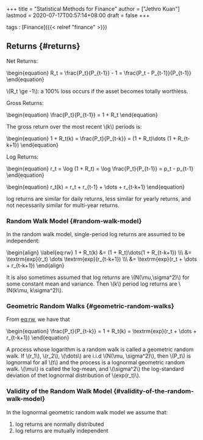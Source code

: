 +++
title = "Statistical Methods for Finance"
author = ["Jethro Kuan"]
lastmod = 2020-07-17T00:57:14+08:00
draft = false
+++

tags
: [Finance]({{< relref "finance" >}})

## Returns {#returns}

Net Returns:

\begin{equation}
R_t = \frac{P_t}{P\_{t-1}} - 1 = \frac{P_t - P\_{t-1}}{P\_{t-1}}
\end{equation}

\\(R_t \ge -1\\): a 100% loss occurs if the asset becomes totally
worthless.

Gross Returns:

\begin{equation}
\frac{P_t}{P\_{t-1}} = 1 + R_t
\end{equation}

The gross return over the most recent \\(k\\) periods is:

\begin{equation}
1 + R_t(k) = \frac{P_t}{P\_{t-k}} = (1 + R_t)\dots (1 + R\_{t-k+1})
\end{equation}

Log Returns:

\begin{equation}
r_t = \log (1 + R_t) = \log \frac{P_t}{P\_{t-1}} = p_t - p\_{t-1}
\end{equation}

\begin{equation}
r_t(k) = r_t + r\_{t-1} + \dots + r\_{t-k+1}
\end{equation}

log returns are similar for daily returns, less similar for yearly
returns, and not necessarily similar for multi-year returns.

### Random Walk Model {#random-walk-model}

In the random walk model, single-period log returns are assumed to be
independent:

\begin{align} \label{eq:rw}
1 + R_t(k) &= (1 + R_t)\dots(1 + R\_{t-k+1}) \\\\\\
&= \textrm{exp}(r_t) \dots \textrm{exp}(r\_{t-k+1}) \\\\\\
&= \textrm{exp}(r_t + \dots + r\_{t-k+1})
\end{align}

It is also sometimes assumed that log returns are \\(N(\mu,\sigma^2)\\)
for some constant mean and variance. Then \\(k\\) period log returns are
\\(N(k\mu, k\sigma^2)\\).

### Geometric Random Walks {#geometric-random-walks}

From [eq:rw](#eq:rw), we have that

\begin{equation}
\frac{P_t}{P\_{t-k}} = 1 + R_t(k) = \textrm{exp}(r_t + \dots + r\_{t-k+1})
\end{equation}

A process whose logarithm is a random walk is called a geometric
random walk. If \\(r_1\\), \\(r_2\\), \\(\dots\\) are i.i.d \\(N(\mu, \sigma^2)\\),
then \\(P_t\\) is lognormal for all \\(t\\) and the process is a lognormal
geometric random walk. \\(\mu\\) is called the log-mean, and \\(\sigma^2\\)
the log-standard deviation of thet lognormal distribution of
\\(exp(r_t)\\).

### Validity of the Random Walk Model {#validity-of-the-random-walk-model}

In the lognormal geometric random walk model we assume that:

1.  log returns are normally distributed
2.  log returns are mutually independent
